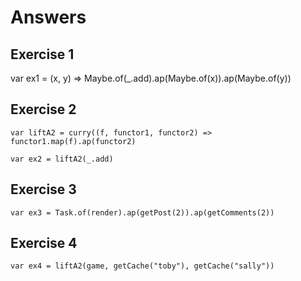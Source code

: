 # Answers

## Exercise 1

var ex1 = (x, y) => Maybe.of(_.add).ap(Maybe.of(x)).ap(Maybe.of(y))

## Exercise 2

```
var liftA2 = curry((f, functor1, functor2) => functor1.map(f).ap(functor2)

var ex2 = liftA2(_.add)
```

## Exercise 3

```
var ex3 = Task.of(render).ap(getPost(2)).ap(getComments(2))
```

## Exercise 4

```
var ex4 = liftA2(game, getCache("toby"), getCache("sally"))
```

